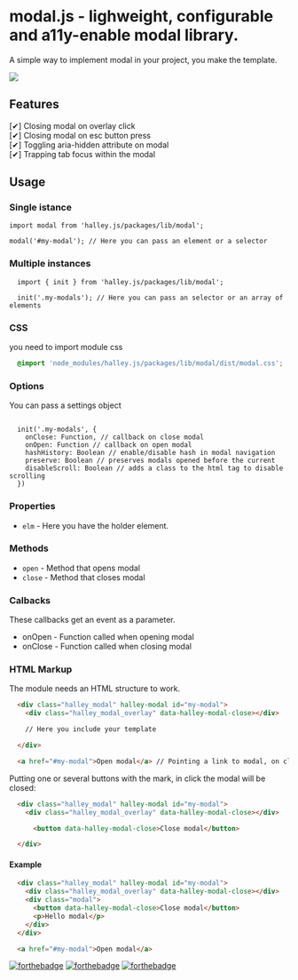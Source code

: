 # modal.js - lighweight, configurable and a11y-enable modal library.

A simple way to implement modal in your project, you make the template.

![](https://i.imgur.com/Tci3sh7.gif)

## Features

[✔] Closing modal on overlay click<br />
[✔] Closing modal on esc button press<br />
[✔] Toggling aria-hidden attribute on modal<br />
[✔] Trapping tab focus within the modal<br />

## Usage
### Single istance

```ES6
import modal from 'halley.js/packages/lib/modal';

modal('#my-modal'); // Here you can pass an element or a selector
```

### Multiple instances
```ES6
  import { init } from 'halley.js/packages/lib/modal';

  init('.my-modals'); // Here you can pass an selector or an array of elements
```

### CSS
you need to import module css
```SCSS
  @import 'node_modules/halley.js/packages/lib/modal/dist/modal.css';
```

### Options
You can pass a settings object

```ES6

  init('.my-modals', {
    onClose: Function, // callback on close modal
    onOpen: Function // callback on open modal
    hashHistory: Boolean // enable/disable hash in modal navigation
    preserve: Boolean // preserves modals opened before the current
    disableScroll: Boolean // adds a class to the html tag to disable scrolling
  })
```

### Properties
  - `elm` - Here you have the holder element.


### Methods
  - `open` - Method that opens modal
  - `close` - Method that closes modal


### Calbacks
These callbacks get an event as a parameter.

- onOpen - Function called when opening modal
- onClose - Function called when closing modal

### HTML Markup
The module needs an HTML structure to work.

```html
  <div class="halley_modal" halley-modal id="my-modal">
    <div class="halley_modal_overlay" data-halley-modal-close></div>

    // Here you include your template

  </div>

  <a href="#my-modal">Open modal</a> // Pointing a link to modal, on click the modal will open
```

Putting one or several buttons with the mark, in click the modal will be closed:
```html
  <div class="halley_modal" halley-modal id="my-modal">
    <div class="halley_modal_overlay" data-halley-modal-close></div>

      <button data-halley-modal-close>Close modal</button>

  </div>
```

#### Example
```html
  <div class="halley_modal" halley-modal id="my-modal">
    <div class="halley_modal_overlay" data-halley-modal-close></div>
    <div class="modal">
      <button data-halley-modal-close>Close modal</button>
      <p>Hello modal</p>
    </div>
  </div>

  <a href="#my-modal">Open modal</a>
```


[![forthebadge](https://forthebadge.com/images/badges/built-with-love.svg)](https://forthebadge.com)
[![forthebadge](https://forthebadge.com/images/badges/built-by-developers.svg)](https://forthebadge.com)
[![forthebadge](https://forthebadge.com/images/badges/made-with-javascript.svg)](https://forthebadge.com)
